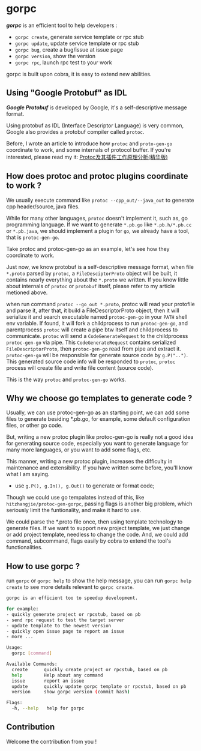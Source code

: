 # gorpc

***gorpc*** is an efficient tool to help developers :
- `gorpc create`, generate service template or rpc stub
- `gorpc update`, update service template or rpc stub
- `gorpc bug`, create a bug/issue at issue page
- `gorpc version`, show the version
- `gorpc rpc`, launch rpc test to your work

gorpc is built upon cobra, it is easy to extend new abilities.

## Using "Google Protobuf" as IDL

***Google Protobuf*** is developed by Google, it's a self-descriptive message format.

Using protobuf as IDL (Interface Descriptor Language) is very common, Google also 
provides a protobuf compiler called `protoc`.

Before, I wrote an article to introduce how `protoc` and `proto-gen-go` coordinate to work, 
and some internals of protocol buffer. If you're interested, please read my it:
[Protoc及其插件工作原理分析(精华版)](https://hitzhangjie.github.io/blog/2017-05-23-protoc%E5%8F%8A%E6%8F%92%E4%BB%B6%E5%B7%A5%E4%BD%9C%E5%8E%9F%E7%90%86%E5%88%86%E6%9E%90%E7%B2%BE%E5%8D%8E%E7%89%88/)

## How does protoc and protoc plugins coordinate to work ?

We usually execute command like `protoc --cpp_out/--java_out` to generate cpp 
header/source, java files. 

While for many other languages, `protoc` doesn't implement it, such as, go programming 
language. If we want to generate `*.pb.go` like `*.pb.h/*.pb.cc` or `*.pb.java`, we 
should implement a plugin for `go`, we already have a tool, that is `protoc-gen-go`.

Take protoc and protoc-gen-go as an example, let's see how they coordinate to work.

Just now, we know protobuf is a self-descriptive message format, when file `*.proto` 
parsed by `protoc`, a `FileDesciptorProto` object will be built, it contains nearly
everything about the `*.proto` we written. If you know little about internals of `protoc`
or `protobuf` itself, please refer to my article metioned above.

when run command `protoc --go_out *.proto`, protoc will read your protofile and parse it,
after that, it build a FileDescriptorProto object, then it will serialize it and search
executable named `protoc-gen-go` in your `PATH` shell env variable. If found, it will
fork a childprocess to run `protoc-gen-go`, and parentprocess `protoc` will create a 
pipe btw itself and childprocess to communicate. `protoc` will send a `CodeGenerateRequest`
to the childprocess `protoc-gen-go` via pipe. This `CodeGenerateRequest` contains 
serialized `FileDescriptorProto`, then `protoc-gen-go` read from pipe and extract it.
`protoc-gen-go` will be responsible for generate source code by `g.P("..")`. This generated
source code info will be responded to `protoc`, `protoc` process will create file and 
write file content (source code).

This is the way `protoc` and `protoc-gen-go` works.

## Why we choose go templates to generate code ?

Usually, we can use protoc-gen-go as an starting point, we can add some files to generate 
besiding *.pb.go, for example, some default configuration files, or other go code.

But, writing a new protoc plugin like protoc-gen-go is really not a good idea for 
generating source code, especially you want to generate language for many more languages, 
or you want to add some flags, etc.

This manner, writing a new protoc plugin, increases the difficulty in maintenance and 
extensibility. If you have written some before, you'll know what I am saying.
- use `g.P(), g.In(), g.Out()` to generate or format code;

Though we could use go tempalates instead of this, like `hitzhangjie/protoc-gen-gorpc`, 
passing flags is another big problem, which seriously limit the funtionality, and make 
it hard to use.

We could parse the *.proto file once, then using template technology to generate files. 
If we want to support new project template, we just change or add project template, needless
to change the code. And, we could add command, subcommand, flags easily by cobra to extend
the tool's functionalities.

## How to use gorpc ?

run `gorpc` or `gorpc help` to show the help message, you can run `gorpc help create` to see
more details relevant to `gorpc create`.

```bash
gorpc is an efficient too to speedup development.

for example:
- quickly generate project or rpcstub, based on pb
- send rpc request to test the target server
- update template to the newest version
- quickly open issue page to report an issue
- more ...

Usage:
  gorpc [command]

Available Commands:
  create      quickly create project or rpcstub, based on pb
  help        Help about any command
  issue       report an issue
  update      quickly update gorpc template or rpcstub, based on pb
  version     show gorpc version (commit hash)

Flags:
  -h, --help   help for gorpc
```

## Contribution

Welcome the contribution from you !
